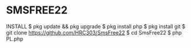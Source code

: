 # SMSFREE22
INSTALL
$ pkg update && pkg upgrade
$ pkg install php
$ pkg install git
$ git clone https://github.com/HRC303/SmsFree22
$ cd SmsFree22
$ php PL.php

